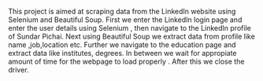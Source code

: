 This project is aimed at scraping data from the LinkedIn website using Selenium and Beautiful Soup.
First we enter the LinkedIn login page  and enter the user details using Selenium , then navigate to the LinkedIn profile of Sundar Pichai.
Next using Beautiful Soup we extract data from profile like name ,job,location etc.
Further we navigate to the education page and extract data like institutes, degrees.
In between we wait for appropiate amount of time for the webpage to load properly .
After this we close the driver.
